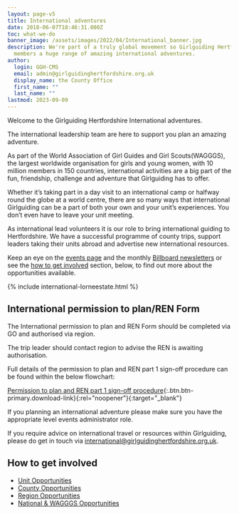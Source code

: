```yaml
---
layout: page-v5
title: International adventures
date: 2018-06-07T18:46:31.000Z
toc: what-we-do
banner_image: /assets/images/2022/04/International_banner.jpg
description: We're part of a truly global movement so Girlguiding Hertfordshire can offer
  members a huge range of amazing international adventures.
author:
  login: GGH-CMS
  email: admin@girlguidinghertfordshire.org.uk
  display_name: the County Office
  first_name: ""
  last_name: ""
lastmod: 2023-09-09
---
```

Welcome to the Girlguiding Hertfordshire International adventures.

The international leadership team are here to support you plan an amazing adventure.

As part of the World Association of Girl Guides and Girl Scouts(WAGGGS), the largest worldwide organisation for girls and young women, with 10 million members in 150 countries, international activities are a big part of the fun, friendship, challenge and adventure that Girlguiding has to offer.

Whether it’s taking part in a day visit to an international camp or halfway round the globe at a world centre, there are so many ways that international Girlguiding can be a part of both your own and your unit’s experiences. You don’t even have to leave your unit meeting.

As international lead volunteers it is our role to bring international guiding to Hertfordshire. We have a successful programme of county trips, support leaders taking their units abroad and advertise new international resources.

Keep an eye on the [events page](/events/) and the monthly [Billboard newsletters](/news/billboard/) or see the [how to get involved](#how-to-get-involved) section, below, to find out more about the opportunities available.

{% include international-lorneestate.html %}

## International permission to plan/REN Form

The International permission to plan and REN Form should be completed via GO and authorised via region.

The trip leader should contact region to advise the REN is awaiting authorisation.

Full details of the permission to plan and REN part 1 sign-off procedure can be found within the below flowchart:

[Permission to plan and REN part 1 sign-off procedure](/assets/docs/2023/international-planning-flow-chart.pdf){:.btn.btn-primary.download-link}{:rel="noopener"}{:target="_blank"}

If you planning an international adventure please make sure you have the appropriate level events administrator role.

If you require advice on international travel or resources within Girlguiding, please do get in touch via <international@girlguidinghertfordshire.org.uk>.

## How to get involved

- [Unit Opportunities](/international-adventures/unit/)
- [County Opportunities](/international-adventures/county/)
- [Region Opportunities](/international-adventures/region/)
- [National &amp; WAGGGS Opportunities](/international-adventures/national/)
